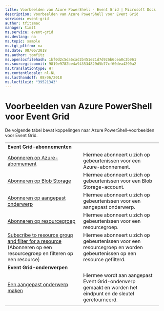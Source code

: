 ```yaml
---
title: Voorbeelden van Azure PowerShell - Event Grid | Microsoft Docs
description: Voorbeelden van Azure PowerShell voor Event Grid
services: event-grid
author: tfitzmac
manager: timlt
ms.service: event-grid
ms.devlang: na
ms.topic: sample
ms.tgt_pltfrm: na
ms.date: 08/06/2018
ms.author: tomfitz
ms.openlocfilehash: 1bf0d2c5da6cad2b451e21d7d926b6cea0c3b961
ms.sourcegitcommit: 9819e9782be4a943534829d5b77cf60dea4290a2
ms.translationtype: HT
ms.contentlocale: nl-NL
ms.lasthandoff: 08/06/2018
ms.locfileid: "39521343"
---
```

# <a name="azure-powershell-samples-for-event-grid"></a>Voorbeelden van Azure PowerShell voor Event Grid

De volgende tabel bevat koppelingen naar Azure PowerShell-voorbeelden voor Event Grid.

| | |
|-|-|
|**Event Grid-abonnementen**||
| [Abonneren op Azure-abonnement](scripts/event-grid-powershell-azure-subscription.md)| Hiermee abonneert u zich op gebeurtenissen voor een Azure-abonnement. |
| [Abonneren op Blob Storage](scripts/event-grid-powershell-blob.md)| Hiermee abonneert u zich op gebeurtenissen voor een Blob Storage-account. |
| [Abonneren op aangepast onderwerp](scripts/event-grid-powershell-subscribe-custom-topic.md)| Hiermee abonneert u zich op gebeurtenissen voor een aangepast onderwerp. |
| [Abonneren op resourcegroep](scripts/event-grid-powershell-resource-group.md)| Hiermee abonneert u zich op gebeurtenissen voor een resourcegroep. |
| [Subscribe to resource group and filter for a resource](scripts/event-grid-powershell-resource-group-filter.md) (Abonneren op een resourcegroep en filteren op een resource)| Hiermee abonneert u zich op gebeurtenissen voor een resourcegroep en worden gebeurtenissen op een resource gefilterd. |
|**Event Grid-onderwerpen**||
| [Een aangepast onderwerp maken](scripts/event-grid-powershell-create-custom-topic.md) | Hiermee wordt aan aangepast Event Grid-onderwerp gemaakt en worden het eindpunt en de sleutel geretourneerd.  |
| | |
